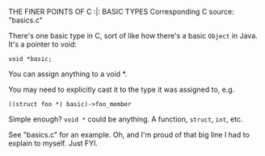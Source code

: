 THE FINER POINTS OF C :|: BASIC TYPES
Corresponding C source: "basics.c"

There's one basic type in C, sort of like how there's a basic `Object` in Java. It's a pointer to void:

    void *basic;

You can assign anything to a void *.

You may need to explicitly cast it to the type it was assigned to, e.g.

    ((struct foo *) basic)->foo_member

Simple enough? `void *` could be anything. A function, `struct`, `int`, etc.

See "basics.c" for an example. Oh, and I'm proud of that big line I had to explain to myself. Just FYI.
